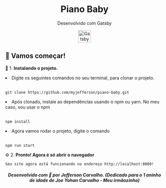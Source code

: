 <h1 align="center">
  Piano Baby
</h1>
<p align="center">Desenvolvido com Gatsby</p>
<p align="center"><img alt="Gatsby" src="https://www.gatsbyjs.com/Gatsby-Monogram.svg" width="40" /></p>

## 🚀 Vamos começar!

🔨 1.  **Instalando o projeto.**

<li>Digite os seguintes comandos no seu terminal, para clonar o projeto.</li></br>

    git clone https://github.com/myjefferson/piano-baby.git

<li>Após clonado, instale as dependências usando o npm ou yarn. No meu caso, vou usar o npm</li></br>

    npm install

<li>Agora vamos rodar o projeto, digite o comando</li></br>
 
    npm run start

⚙️ 2.  **Pronto! Agora é só abrir o navegador**

    Seu site agora está funcionando no endereço http://localhost:8000!

</hr>

<h5 align="center">
  Desenvolvido com 💚 por Jefferson Carvalho. (Dedicado para o 1 aninho de idade de Joe Yohan Carvalho - Meu irmãozinho)
</h5>
